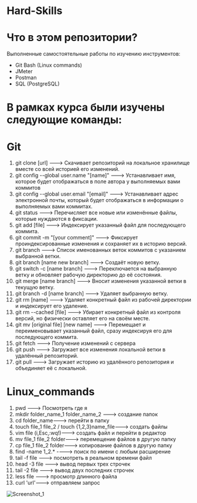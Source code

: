 
# Hard-Skills
# Что в этом репозитории?
Выполненные самостоятельные работы по изучению инструментов:
- Git Bash (Linux commands)
- JMeter
- Postman
- SQL (PostgreSQL)
# В рамках курса были изучены следующие команды:
# Git
1. git clone [url] ---> Скачивает репозиторий на локальное хранилище вместе со всей историей его изменений.
2. git config --global user.name "[name]" ---> Устанавливает имя, которое будет отображаться в поле автора у выполняемых вами коммитов
3. git config --global user.email "[email]" ---> Устанавливает адрес электронной почты, который будет отображаться в информации о выполняемых вами коммитах.
4. git status ---> Перечисляет все новые или изменённые файлы, которые нуждаются в фиксации.
5. git add [file] ---> Индексирует указанный файл для последующего коммита.
6. git commit -m "[your comment]" ---> Фиксирует проиндексированные изменения и сохраняет их в историю версий.
7. git branch ---> Список именованных веток коммитов с указанием выбранной ветки.
8. git branch [name new branch] ---> Создаёт новую ветку.
9. git switch -c [name branch] ---> Переключается на выбранную ветку и обновляет рабочую директорию до её состояния.
10. git merge [name branch] ---> Вносит изменения указанной ветки в текущую ветку.
11. git branch -d [name branch] ---> Удаляет выбранную ветку.
12. git rm [name] ---> Удаляет конкретный файл из рабочей директории и индексирует его удаление.
13. git rm --cached [file] ---> Убирает конкретный файл из контроля версий, но физически оставляет его на своём месте.
14. git mv [original file] [new name] ---> Перемещает и переименовывает указанный файл, сразу индексируя его для последующего коммита.
15. git fetch ---> Получение изменений с сервера
16. git push ---> Загружает все изменения локальной ветки в удалённый репозиторий.
17. git pull ---> Загружает историю из удалённого репозитория и объединяет её с локальной.
# Linux_commands
1. pwd ---> Посмотреть где я
2. mkdir folder_name_1 folder_name_2 ---> создание папок
3. cd folder_name---> перейти в папку
4. touch file_1 file_2 / touch {1,2,3}name_file---> создать файлы
5. vim file (i,Esc,:wq!)---> создать файл и перейти в редактор
6. mv file_1 file_2 folder---> перемещение файлов в другую папку
7. cp file_1 file_2 folder---> копирование файлов в другую папку
8. find -name 1_2.* ----> поиск по имени с любым расширение
9. tail -f file ---> посмотреть в реальном времени файл
10. head -3 file ---> вывод первых трех строчек
11. tail -2 file ---> вывод двух последних строчек
12. less file ---> просмотр длинного файла
13. curl 'url'---> отправляем запрос

![Screenshot_1](https://user-images.githubusercontent.com/95185784/170686279-c6902be7-16b2-4cdc-9210-0f030eb4c341.jpg)
